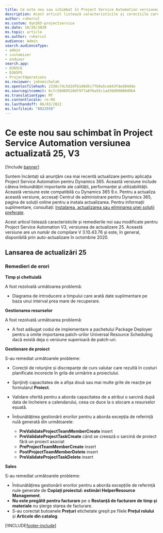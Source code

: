 ```yaml
---
title: Ce este nou sau schimbat în Project Service Automation versiunea actualizată 25, V3
description: Acest articol listează caracteristicile și corecțiile care sunt disponibile în Project Service Automation V3, versiunea de actualizare 25, V3.
author: ruhercul
ms.custom: dyn365-projectservice
ms.date: 10/26/2020
ms.topic: article
ms.author: ruhercul
audience: Admin
search.audienceType:
- admin
- customizer
- enduser
search.app:
- D365CE
- D365PS
- ProjectOperations
ms.reviewer: johnmichalak
ms.openlocfilehash: 2330c7dc5d2dfb148d5c7fb9a5ce643fded84dde
ms.sourcegitcommit: 6cfc50d89528df977a8f6a55c1ad39d99800d9b4
ms.translationtype: MT
ms.contentlocale: ro-RO
ms.lasthandoff: 06/03/2022
ms.locfileid: "8922559"
---
```

# <a name="whats-new-or-changed-in-project-service-automation-update-release-25-v3"></a>Ce este nou sau schimbat în Project Service Automation versiunea actualizată 25, V3

[!include [banner](../includes/psa-now-project-operations.md)]

Suntem încântați să anunțăm cea mai recentă actualizare pentru aplicația Project Service Automation pentru Dynamics 365. Această versiune include câteva îmbunătățiri importante ale calității, performanței și utilizabilității. Această versiune este compatibilă cu Dynamics 365 9.x. Pentru a actualiza această versiune, accesați Centrul de administrare pentru Dynamics 365, pagina de soluții online pentru a instala actualizarea. Pentru informații suplimentare, consultați: [Instalarea, actualizarea sau eliminarea unei soluții preferate](/power-platform/admin/install-remove-preferred-solution).

Acest articol listează caracteristicile și remedierile noi sau modificate pentru Project Service Automation V3, versiunea de actualizare 25. Această versiune are un număr de compilare V 3.10.43.76 și este, în general, disponibilă prin auto-actualizare în octombrie 2020.

## <a name="update-release-25"></a>Lansarea de actualizări 25

### <a name="bug-fixes"></a>Remedieri de erori

**Timp și cheltuială**

A fost rezolvată următoarea problemă:

- Diagrama de introducere a timpului care arată date suplimentare pe baza unui interval prea mare de recuperare.

**Gestionarea resurselor**

A fost rezolvată următoarea problemă:

- A fost adăugat codul de implementare a pachetului Package Deployer pentru a omite importarea patch-urilor Universal Resource Scheduling dacă există deja o versiune superioară de patch-uri.

**Gestionare de proiect**

S-au remediat următoarele probleme:

- Corecții de rotunjire și discrepanțe de curs valutar care rezultă în costuri planificate incorecte în grila de urmărire a proiectului.
- Sprijiniți capacitatea de a afișa două sau mai multe grile de reacție pe formularul **Proiect**.
- Validare oferită pentru a aborda capacitatea de a atribui o sarcină după data de încheiere a calendarului, ceea ce duce la o alocare a resurselor eșuată.
- Îmbunătățirea gestionării erorilor pentru a aborda excepția de referință nulă generată din următoarele:

    - **PreValidateProjectTeamMemberCreate** insert
    - **PreValidateProjectTaskCreate** când se creează o sarcină de proiect fără un proiect asociat
    - **PreProjectTeamMemberCreate** insert
    - **PostProjectTeamMemberDelete** insert
    - **PreValidateProjectTaskDelete** insert

**Sales**

S-au remediat următoarele probleme:

- Îmbunătățirea gestionării erorilor pentru a aborda excepțiile de referință nule generate de **Copiați proiectul: estimări HelperResource Management**.
- **Nu este pregătit pentru facturare** pe o **Restanță de facturare de timp și materiale** nu șterge starea de facturare.
- S-au corectat butoanele **Prețuri** etichetate greșit pe filele **Prețul rolului** și **Articole din catalog**.


[!INCLUDE[footer-include](../includes/footer-banner.md)]
